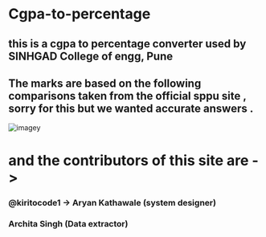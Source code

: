 # Cgpa-to-percentage
this is a cgpa to percentage converter used by SINHGAD College of engg, Pune
---

## The marks are based on the following comparisons taken from the official sppu site , sorry for this but we wanted accurate answers .

<img src="https://github.com/kiritocode1/Cgpa-to-percentage/blob/main/WhatsApp%20Image%202022-02-09%20at%2012.52.20%20PM.jpeg" alt="imagey"/>
<h1>and the contributors of this site are -> </h1>
<h3 items="center">@kiritocode1 -> Aryan Kathawale (system designer)</h3>
<h3 items="center">Archita Singh (Data extractor)</h3>
